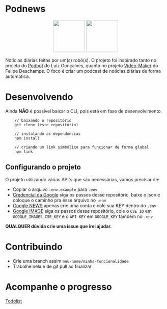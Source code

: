 # Podnews

<p align="center">
  <img src="http://icons.iconarchive.com/icons/diversity-avatars/avatars/128/robot-01-icon.png" width="100">
  <img src="https://cdn3.iconfinder.com/data/icons/wpzoom-developer-icon-set/500/49-512.png" width="100">
</p>

Noticias diárias feitas por um(s) robô(s). O projeto foi inspirado tanto no projeto do [Podbot](https://github.com/lhcgoncalves/podbot) do Luiz Gonçalves, quanto no projeto [Video-Maker](https://github.com/filipedeschamps/video-maker) do Felipe Deschamps. O foco é criar um podcast de notícias diárias de forma automática.

# Desenvolvendo

Ainda **NÃO** é possível baixar o CLI, pois está em fase de desenvolvimento.

```
    // baixando o repositório
    git clone (este repositório)

    // instalando as dependencias
    npm install

    // criando um link simbólico para funcionar de forma global
    npm link
```

## Configurando o projeto

O projeto utilizando várias API's que são necessárias, vamos precisar de:

- Copiar o arquivo `.env.example` para `.env` 
- [Credencial da Google](https://github.com/googleapis/nodejs-speech#using-the-client-library) siga os passos desse repositório, baixe o json e coloque o caminho pra esse arquivo no `.env`
- [Google NEWS](https://newsapi.org/docs/get-started) apenas crie uma conta e cole sua KEY dentro do `.env`
- [Google IMAGE](https://github.com/vadimdemedes/google-images#set-up-google-custom-search-engine) siga os passos desse repositório, cole o `CSE ID` em `GOOGLE_IMAGES_CSE_KEY` e o `API KEY` em `GOOGLE_KEY` também no `.env`

**QUALQUER dúvida crie uma issue que irei ajudar.**

# Contribuindo
- Crie uma branch assim `meu-nome/minha-funcionalidade`
- Trabalhe nela e de git pull ao finalizar

# Acompanhe o progresso

[Todolist](https://github.com/raphaelkieling/PodNews/issues/1)
